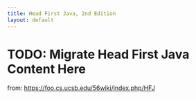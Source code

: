 ```yaml
---
title: Head First Java, 2nd Edition
layout: default
---
```


# TODO: Migrate Head First Java Content Here

from: <https://foo.cs.ucsb.edu/56wiki/index.php/HFJ>